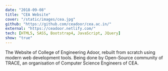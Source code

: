 ```yaml
---
date: "2018-09-08"
title: "CEA Website"
cover: "/static/images/cea.jpg"
github: "https://github.com/ceadoor/cea.ac.in/"
external: "https://ceadoor.netlify.com/"
tech: [HTML5, SASS, Bootstrap4, JavaScript, JQuery]
show: "true"
---
```


The Website of College of Engineering Adoor, rebuilt from scratch using modern web development tools. Being done by Open-Source community of TRACE, an organisation of Computer Science Engineers of CEA.
